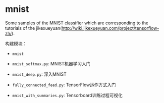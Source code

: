 # mnist
Some samples of the MNIST classifier which are corresponding to the tutorials of the jikexueyuan(http://wiki.jikexueyuan.com/project/tensorflow-zh/).

构建模块：

 - `mnist`

 - `mnist_softmax.py`: MNIST机器学习入门
 - `mnist_deep.py`: 深入MNIST
 - `fully_connected_feed.py`: TensorFlow运作方式入门
 - `mnist_with_summaries.py`: Tensorboard训练过程可视化
